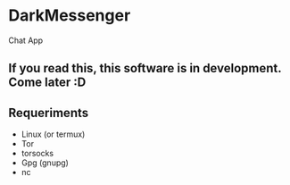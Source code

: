 # DarkMessenger
Chat App

## If you read this, this software is in development. Come later :D

## Requeriments
- Linux (or termux)
- Tor
- torsocks
- Gpg (gnupg)
- nc
